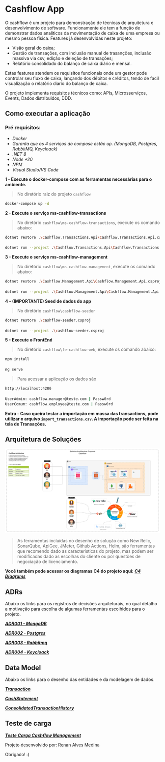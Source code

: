 # Cashflow App

O cashflow é um projeto para demonstração de técnicas de arquitetura e desenvolvimento de software. Funcionamente ele tem a função de demonstrar dados analiticos da movimentação de caixa de uma empresa ou mesmo pessoa fisica.
Features já desenvolvidas neste projeto:
- Visão geral do caixa;
- Gestão de transações, com inclusão manual de trasanções, inclusão massiva via csv, edição e deleção de transações;
- Relatório consolidado do balanço de caixa diário e mensal.

Estas features atendem os requisitos funcionais onde um gestor pode controlar seu fluxo de caixa, lançando dos débitos e créditos, tendo de facil visualização o relatório diario do balanço de caixa.

O projeto implementa requisitos técnicos como: APIs, Microsserviços, Events, Dados distribuidos, DDD.

## Como executar a aplicação

### Pré requisitos:
- _Docker_
- _Garanta que os 4 serviços do compose estão up. (MongoDB, Postgres, RabbitMQ, Keycloack)_
- _.NET 8_
- _Node +20_
- _NPM_
- _Visual Studio/VS Code_

**1 - Execute o docker-compose com as ferramentas necessárias para o ambiente.**
> No diretório raiz do projeto `cashflow`
```sh
docker-compose up -d
```

**2 - Execute o serviço ms-cashflow-transactions**
> No diretório `cashflow\ms-cashflow-transactions`, execute os comando abaixo:
```sh
dotnet restore .\Cashflow.Transactions.Api\Cashflow.Transactions.Api.csproj

dotnet run --project .\Cashflow.Transactions.Api\Cashflow.Transactions.Api.csproj
```

**3 - Execute o serviço ms-cashflow-management**
> No diretório `cashflow\ms-cashflow-management`, execute os comando abaixo:
```sh
dotnet restore .\Cashflow.Management.Api\Cashflow.Management.Api.csproj

dotnet run --project .\Cashflow.Management.Api\Cashflow.Management.Api.csproj
```

**4 - (IMPORTANTE) Seed de dados do app**
> No diretório `cashflow\cashflow-seeder`
```sh
dotnet restore .\cashflow-seeder.csproj

dotnet run --project .\cashflow-seeder.csproj
```

**5 - Execute o FrontEnd**
> No diretório `cashflow\fe-cashflow-web`, execute os comando abaixo:
```sh
npm install

ng serve
```

> Para acessar a aplicação os dados são
```sh
http://localhost:4200

UserAdmin: cashflow.manager@teste.com | Passw0rd
UserComum: cashflow.employee@teste.com | Passw0rd
```

**Extra - Caso queira testar a importação em massa das transactions, pode utilizar o arquivo `import_transactions.csv`. A importação pode ser feita na tela de Transações.**

## Arquitetura de Soluções
![image](docs/ArquiteturaCashflow.png)

> As ferramentas incluídas no desenho de solução como New Relic, SonarQube, ApiGee, JMeter, Github Actions, Helm, são ferramentas que recomendo dado as caracteristicas do projeto, mas podem ser modificadas dado as escolhas do cliente ou por questões de negociação de licenciamento.

**Você também pode acessar os diagramas C4 do projeto aqui:** [**_C4 Diagrams_**](docs/C4-Diagrams.md)

## ADRs
Abaixo os links para os registros de decisões arquiteturais, no qual detalho a motivação para escolha de algumas ferramentas escolhidos para o projeto.

[**_ADR001 - MongoDB_**](docs/adr/ADR001-Mongodb.md)

[**_ADR002 - Postgres_**](docs/adr/ADR002-Postgres.md)

[**_ADR003 - Rabbitmq_**](docs/adr/ADR003-Rabbitmq.md)

[**_ADR004 - Keycloack_**](docs/adr/ADR004-Keycloack.md)

## Data Model
Abaixo os links para o desenho das entidades e da modelagem de dados.

[**_Transaction_**](docs/DataModel/Transaction.md)

[**_CashStatement_**](docs/DataModel/CashStatement.md)

[**_ConsolidatedTransactionHistory_**](docs/DataModel/ConsolidatedTransactionHistory.md)

## Teste de carga

[**_Teste Carga Cashflow Management_**](Cashflow-performance-report.pdf)


Projeto desenvolvido por: Renan Alves Medina

Obrigado! :)